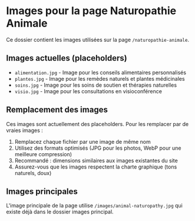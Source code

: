 # Images pour la page Naturopathie Animale

Ce dossier contient les images utilisées sur la page `/naturopathie-animale`.

## Images actuelles (placeholders)

- `alimentation.jpg` - Image pour les conseils alimentaires personnalisés
- `plantes.jpg` - Image pour les remèdes naturels et plantes médicinales
- `soins.jpg` - Image pour les soins de soutien et thérapies naturelles
- `visio.jpg` - Image pour les consultations en visioconférence

## Remplacement des images

Ces images sont actuellement des placeholders. Pour les remplacer par de vraies images :

1. Remplacez chaque fichier par une image de même nom
2. Utilisez des formats optimisés (JPG pour les photos, WebP pour une meilleure compression)
3. Recommandé : dimensions similaires aux images existantes du site
4. Assurez-vous que les images respectent la charte graphique (tons naturels, doux)

## Images principales

L'image principale de la page utilise `/images/animal-naturopathy.jpg` qui existe déjà dans le dossier images principal.
